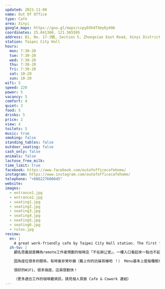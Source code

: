 ```yaml
---
updated: 2021-11-08
name: Out Of Office
type: Cafe
area: Xinyi
google_maps: https://goo.gl/maps/ccpyD3h4TXmyEy49A
coordinates: 25.041360, 121.565595
address: B1, No. 17-3號, Section 5, Zhongxiao East Road, Xinyi District, Taipei City, Taiwan 110
station: Taipei City Hall
hours:
  mon: 7:30-20
  tue: 7:30-20
  wed: 7:30-20
  thu: 7:30-20
  fri: 7:30-20
  sat: 10-20
  sun: 10-20
wifi: 5
speed: 220
power: 5
vacancy: 5
comfort: 4
quiet: 3
food: 5
drinks: 5
price: 2
view: 4
toilets: 5
music: true
smoking: false
standing_tables: false
outdoor_seating: false
cash_only: false
animals: false
lactose_free_milk:
time_limit: true
facebook: https://www.facebook.com/outofofficecafehome/
instagram: https://www.instagram.com/outofofficecafehome/
telephone: "+886227600045"
website: 
images:
  - entrance1.jpg
  - entrance2.jpg
  - seating1.jpg
  - seating2.jpg
  - seating3.jpg
  - seating4.jpg
  - seating5.jpg
  - seating6.jpg
  - rules.jpg
review:
  en: |
    A great work-friendly cafe by Taipei City Hall station. The first floor looks unassuming, but head downstairs and you'll find a very large space with many different seating areas, including sofas, small tables and large tables. Good for both individuals and large groups. Despite being underground the space is well-lit and has a good vibe. It can get a little noisy though when it gets busy. The menu has a little of everything, with good drinks and both desserts and proper meals. Decent WiFi, lots of power outlets, and very attentive staff. Be aware of the minimum spend rules. From 7:30-11 there is a minimum spend of one meal or drink per person. From 11-20 there is a minimum spend of 200. 10% service charge as well.
  zh-tw: |
    顧名思義就是轉為remote工作者規劃的咖啡店「不在辦公室」，一樓入口看起來一點也不起眼，但地下室是一個超級寬敞的大空間，有非常多的座位且具備不同的空間配置，有沙發、小桌、以及適合聚餐或團體討論的大桌。儘管主要空間都在地下室，但整體畫面非常精鍊美觀。

    因為座位很多的關係，有時會非常吵雜（戴上你的抗噪耳機吧 ！） Menu基本上是每種都來一點，甜點、咖啡、正餐，想得到的咖啡店餐點幾乎都有，只是要特別留意低消規定。

    很好的WiFi、很多插座，店員很勤快！

    （更多適合工作的咖啡廳資訊，請見個人頁面 Cafe & Cowork 連結）
---
```

